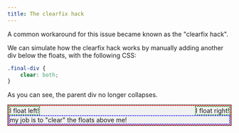 ```yaml
---
title: The clearfix hack
---
```


<div class="panels">
<div>

A common workaround for this issue became known as the "clearfix hack".

We can simulate how the clearfix hack works by manually adding another div below the floats, with the following CSS:

```css
.final-div {
    clear: both;
}
```

As you can see, the parent div no longer collapses.

</div>
<div style="display: flex;">

<div style="width: 100%; border: 1px solid #333; background: #f1f1f1;">
    <div style="border: 2px dotted red;">
        <div style="border: 2px dotted green; float: left;">I float left!</div>
        <div style="border: 2px dotted green; float: right;">I float right!</div>
        <div style="clear: both; border: 2px dotted blue;">my job is to "clear" the floats above me!</div>
    </div>
</div>

</div>
</div>